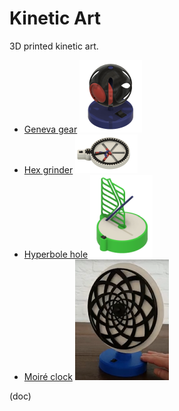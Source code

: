 # Kinetic Art

3D printed kinetic art.

- [Geneva gear](GenevaGear)       ![Geneva gear](GenevaGear.png)
- [Hex grinder](HexGrinder)       ![Hex grinder](HexGrinder.png)
- [Hyperbole hole](HyperbolaHole) ![Hyperbole hole](HyperbolaHole.png)
- [Moiré clock](MoireClock)       ![Moiré clock](MoireClock.png)

(doc)
